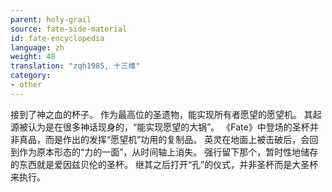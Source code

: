 ```yaml
---
parent: holy-grail
source: fate-side-material
id: fate-encyclopedia
language: zh
weight: 48
translation: "zqh1985, 十三维"
category:
- other
---
```


接到了神之血的杯子。
作为最高位的圣遗物，能实现所有者愿望的愿望机。
其起源被认为是在很多神话现身的，“能实现愿望的大锅”。
《Fate》中登场的圣杯并非真品，而是作出的发挥“愿望机”功用的复制品。
英灵在地面上被击破后，会回到作为原本形态的“力的一面”，从时间轴上消失。
强行留下那个，暂时性地储存的东西就是爱因兹贝伦的圣杯。
继其之后打开“孔”的仪式，并非圣杯而是大圣杯来执行。
